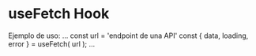 # useFetch Hook

Ejemplo de uso:
...
    const url = 'endpoint de una API'
    const { data, loading, error } = useFetch( url );
...
